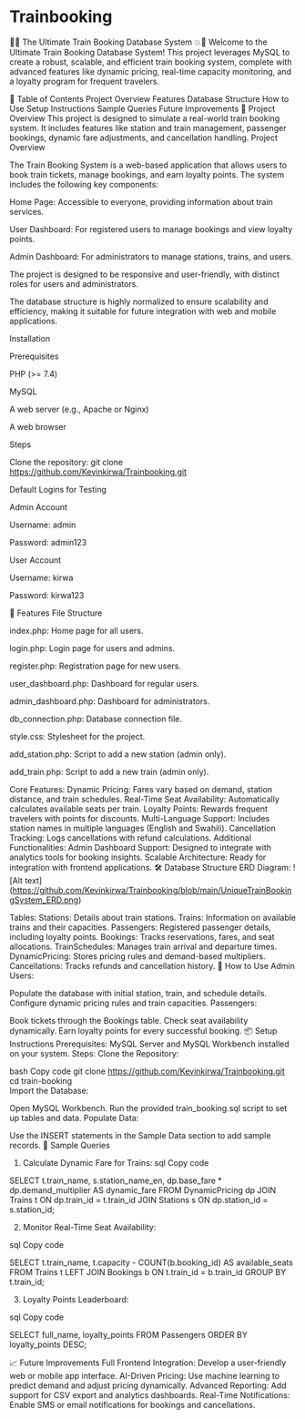 # Trainbooking
🚂💥 The Ultimate Train Booking Database System 💥🚂
Welcome to the Ultimate Train Booking Database System! This project leverages MySQL to create a robust, scalable, and efficient train booking system, complete with advanced features like dynamic pricing, real-time capacity monitoring, and a loyalty program for frequent travelers.

📝 Table of Contents
Project Overview
Features
Database Structure
How to Use
Setup Instructions
Sample Queries
Future Improvements
🎯 Project Overview
This project is designed to simulate a real-world train booking system. It includes features like station and train management, passenger bookings, dynamic fare adjustments, and cancellation handling.
Project Overview

The Train Booking System is a web-based application that allows users to book train tickets, manage bookings, and earn loyalty points. The system includes the following key components:

Home Page: Accessible to everyone, providing information about train services.

User Dashboard: For registered users to manage bookings and view loyalty points.

Admin Dashboard: For administrators to manage stations, trains, and users.

The project is designed to be responsive and user-friendly, with distinct roles for users and administrators.

The database structure is highly normalized to ensure scalability and efficiency, making it suitable for future integration with web and mobile applications.

Installation

Prerequisites

PHP (>= 7.4)

MySQL

A web server (e.g., Apache or Nginx)

A web browser

Steps

Clone the repository:
git clone https://github.com/Kevinkirwa/Trainbooking.git

Default Logins for Testing

Admin Account

Username: admin

Password: admin123

User Account

Username: kirwa

Password: kirwa123

🌟 Features
File Structure

index.php: Home page for all users.

login.php: Login page for users and admins.

register.php: Registration page for new users.

user_dashboard.php: Dashboard for regular users.

admin_dashboard.php: Dashboard for administrators.

db_connection.php: Database connection file.

style.css: Stylesheet for the project.

add_station.php: Script to add a new station (admin only).

add_train.php: Script to add a new train (admin only).

Core Features:
Dynamic Pricing: Fares vary based on demand, station distance, and train schedules.
Real-Time Seat Availability: Automatically calculates available seats per train.
Loyalty Points: Rewards frequent travelers with points for discounts.
Multi-Language Support: Includes station names in multiple languages (English and Swahili).
Cancellation Tracking: Logs cancellations with refund calculations.
Additional Functionalities:
Admin Dashboard Support: Designed to integrate with analytics tools for booking insights.
Scalable Architecture: Ready for integration with frontend applications.
🛠️ Database Structure
ERD Diagram:
![Alt text] (https://github.com/Kevinkirwa/Trainbooking/blob/main/UniqueTrainBookingSystem_ERD.png)

Tables:
Stations: Details about train stations.
Trains: Information on available trains and their capacities.
Passengers: Registered passenger details, including loyalty points.
Bookings: Tracks reservations, fares, and seat allocations.
TrainSchedules: Manages train arrival and departure times.
DynamicPricing: Stores pricing rules and demand-based multipliers.
Cancellations: Tracks refunds and cancellation history.
🚀 How to Use
Admin Users:

Populate the database with initial station, train, and schedule details.
Configure dynamic pricing rules and train capacities.
Passengers:

Book tickets through the Bookings table.
Check seat availability dynamically.
Earn loyalty points for every successful booking.
📦 Setup Instructions
Prerequisites:
MySQL Server and MySQL Workbench installed on your system.
Steps:
Clone the Repository:

bash
Copy code
git clone https://github.com/Kevinkirwa/Trainbooking.git
cd train-booking  
Import the Database:

Open MySQL Workbench.
Run the provided train_booking.sql script to set up tables and data.
Populate Data:

Use the INSERT statements in the Sample Data section to add sample records.
🧪 Sample Queries
1. Calculate Dynamic Fare for Trains:
sql
Copy code

SELECT 
    t.train_name, 
    s.station_name_en, 
    dp.base_fare * dp.demand_multiplier AS dynamic_fare
FROM DynamicPricing dp
JOIN Trains t ON dp.train_id = t.train_id
JOIN Stations s ON dp.station_id = s.station_id;

2. Monitor Real-Time Seat Availability:

sql
Copy code

SELECT 
    t.train_name, 
    t.capacity - COUNT(b.booking_id) AS available_seats
FROM Trains t
LEFT JOIN Bookings b ON t.train_id = b.train_id
GROUP BY t.train_id;

3. Loyalty Points Leaderboard:

sql
Copy code

SELECT 
    full_name, 
    loyalty_points 
FROM Passengers 
ORDER BY loyalty_points DESC;

📈 Future Improvements
Full Frontend Integration: Develop a user-friendly web or mobile app interface.
AI-Driven Pricing: Use machine learning to predict demand and adjust pricing dynamically.
Advanced Reporting: Add support for CSV export and analytics dashboards.
Real-Time Notifications: Enable SMS or email notifications for bookings and cancellations.

